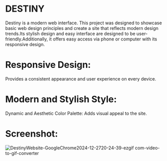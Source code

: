 # DESTINY
Destiny is a modern web interface. This project was designed to showcase basic web design principles and create a site that reflects modern design trends.Its stylish design and easy interface are designed to be user-friendly.Additionally, it offers easy access via phone or computer with its responsive design.

# Responsive Design:
Provides a consistent appearance and user experience on every device.

# Modern and Stylish Style:
Dynamic and Aesthetic Color Palette: Adds visual appeal to the site.

# Screenshot:
![DestinyWebsite-GoogleChrome2024-12-2720-24-39-ezgif com-video-to-gif-converter](https://github.com/user-attachments/assets/04faadae-013b-42ed-a73c-0d56cce6bfed)
